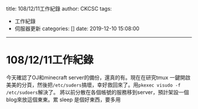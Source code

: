 title: 108/12/11工作紀錄
author: CKCSC
tags:
  - 工作紀錄
  - 伺服器更新
categories: []
date: 2019-12-10 15:08:00
---
# 108/12/11工作紀錄
今天確認了OJ和minecraft server的備份，還真的有。現在在研究tmux 一鍵開啟美美的分頁，然後把`/etc/suders`搞壞，幸好救回來了。用`pkexec visudo -f /etc/sudoers`解決了。
將以前分散在各個帳號的服務移到server，預計架設一個blog來放這個東東。累
sleep 是個好東西，要多用
